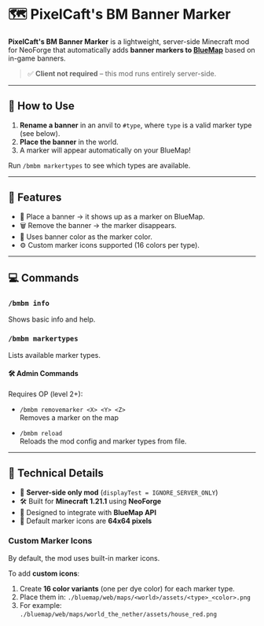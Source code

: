 # 🗺️ PixelCaft's BM Banner Marker

**PixelCaft's BM Banner Marker** is a lightweight, server-side Minecraft mod for NeoForge that automatically adds **banner markers to [BlueMap](https://bluemap.bluecolored.de/)** based on in-game banners.

> ✅ **Client not required** – this mod runs entirely server-side.

---

## 🧭 How to Use

1. **Rename a banner** in an anvil to `#type`, where `type` is a valid marker type (see below).
2. **Place the banner** in the world.
3. A marker will appear automatically on your BlueMap!

Run `/bmbm markertypes` to see which types are available.

---

## 🔧 Features

- 📍 Place a banner → it shows up as a marker on BlueMap.
- 🗑️ Remove the banner → the marker disappears.
- 🎨 Uses banner color as the marker color.
- ⚙️ Custom marker icons supported (16 colors per type).

---

## 💻 Commands

### `/bmbm info`
Shows basic info and help.

### `/bmbm markertypes`
Lists available marker types.

#### 🛠️ Admin Commands
Requires OP (level 2+):

- `/bmbm removemarker <X> <Y> <Z>`  
  Removes a marker on the map

- `/bmbm reload`  
  Reloads the mod config and marker types from file.

---

## 🧪 Technical Details

- 🧩 **Server-side only mod** (`displayTest = IGNORE_SERVER_ONLY`)
- 🛠️ Built for **Minecraft 1.21.1** using **NeoForge**
- 🔵 Designed to integrate with **BlueMap API**
- 📐 Default marker icons are **64x64 pixels**

### Custom Marker Icons
By default, the mod uses built-in marker icons.

To add **custom icons**:

1. Create **16 color variants** (one per dye color) for each marker type.
2. Place them in: `./bluemap/web/maps/<world>/assets/<type>_<color>.png`
3. For example: `./bluemap/web/maps/world_the_nether/assets/house_red.png`

